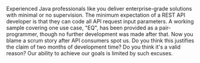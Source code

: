 Experienced Java professionals like you deliver enterprise-grade solutions with minimal or no supervision. The minimum expectation of a REST API developer is that they can code all API request input parameters. A working sample covering one use case, "EQ", has been provided as a pair-programmer, though no further development was made after that. Now you blame a scrum story after API consumers spot us. Do you think this justifies the claim of two months of development time? Do you think it's a valid reason? Our ability to achieve our goals is limited by such excuses.
